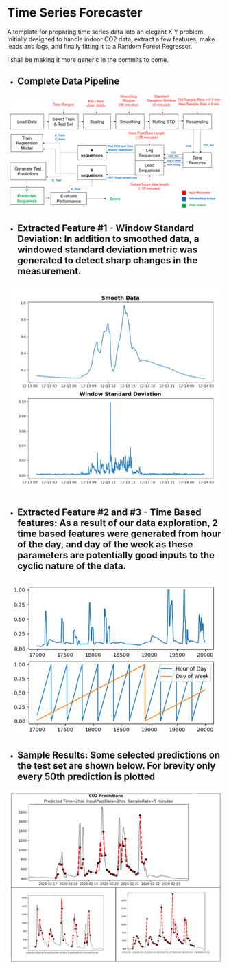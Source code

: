 # Time Series Forecaster
A template for preparing time series data into an elegant X Y problem. Initially designed to handle indoor CO2 data, extract a few features, make leads and lags, and finally fitting it to a Random Forest Regressor. 

I shall be making it more generic in the commits to come.

* ## Complete Data Pipeline

![pipeline](/Images/Pipeline.PNG)

* ## Extracted Feature #1 - Window Standard Deviation: In addition to smoothed data, a windowed standard deviation metric was generated to detect sharp changes in the measurement. 
 
![f1](/Images/Features_WindowStd.PNG)
 
* ## Extracted Feature #2 and #3 - Time Based features: As a result of our data exploration, 2 time based features were generated from hour of the day, and day of the week as these parameters are potentially good inputs to the cyclic nature of the data. 

![f2](/Images/Features_Times.PNG)

* ## Sample Results: Some selected predictions on the test set are shown below. For brevity only every 50th prediction is plotted

![f3](/Images/SampleResults.PNG)
